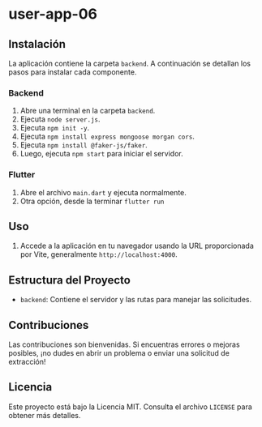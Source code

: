# user-app-06

## Instalación

La aplicación contiene la carpeta `backend`. A continuación se detallan los pasos para instalar cada componente.

### Backend

1. Abre una terminal en la carpeta `backend`.
2. Ejecuta `node server.js`.
3. Ejecuta `npm init -y`.
4. Ejecuta `npm install express mongoose morgan cors`.
5. Ejecuta `npm install @faker-js/faker`.
7. Luego, ejecuta `npm start` para iniciar el servidor.

### Flutter

1. Abre el archivo `main.dart` y ejecuta normalmente.
2. Otra opción, desde la terminar `flutter run`

## Uso

1. Accede a la aplicación en tu navegador usando la URL proporcionada por Vite, generalmente `http://localhost:4000`.

## Estructura del Proyecto

- `backend`: Contiene el servidor y las rutas para manejar las solicitudes.

## Contribuciones

Las contribuciones son bienvenidas. Si encuentras errores o mejoras posibles, ¡no dudes en abrir un problema o enviar una solicitud de extracción!

## Licencia

Este proyecto está bajo la Licencia MIT. Consulta el archivo `LICENSE` para obtener más detalles.
